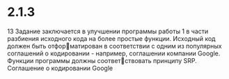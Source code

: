 # 2.1.3
13 Задание заключается в улучшении программы работы 1 в части разбиения
исходного кода на более простые функции. Исходный код должен быть отформатирован в соответствии с одним из популярных соглашений о кодировании -
например, соглашении компании Google. Функции программы должны соответствовать принципу SRP. 
Соглашение о кодировании Google